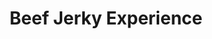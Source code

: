 ---
title: "Beef Jerky Experience"
url: /hershey/beef-jerky-experience-outlet-square/
shop: shop
---